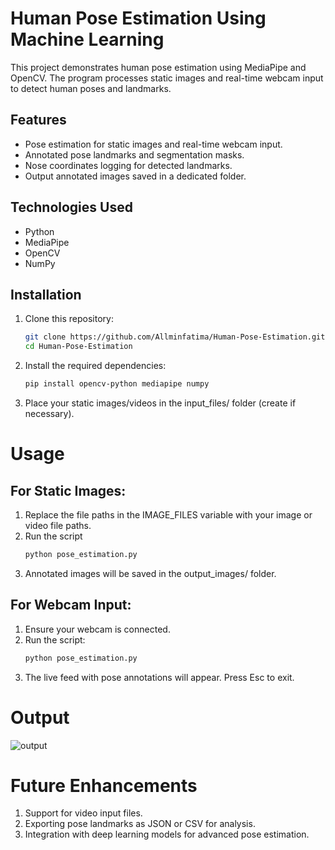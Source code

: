 # Human Pose Estimation Using Machine Learning

This project demonstrates human pose estimation using MediaPipe and OpenCV. The program processes static images and real-time webcam input to detect human poses and landmarks.

## Features
- Pose estimation for static images and real-time webcam input.
- Annotated pose landmarks and segmentation masks.
- Nose coordinates logging for detected landmarks.
- Output annotated images saved in a dedicated folder.

## Technologies Used
- Python
- MediaPipe
- OpenCV
- NumPy

## Installation

1. Clone this repository:
   ```bash
   git clone https://github.com/Allminfatima/Human-Pose-Estimation.git
   cd Human-Pose-Estimation
   
2. Install the required dependencies:
   ```bash
   pip install opencv-python mediapipe numpy

3. Place your static images/videos in the input_files/ folder (create if necessary).

# Usage

## For Static Images:
1. Replace the file paths in the IMAGE_FILES variable with your image or video file paths.
2. Run the script
   ```bash
   python pose_estimation.py
4. Annotated images will be saved in the output_images/ folder.

## For Webcam Input:
1. Ensure your webcam is connected.
2. Run the script:
   ```bash
   python pose_estimation.py
4. The live feed with pose annotations will appear. Press Esc to exit.

# Output
![output](https://github.com/user-attachments/assets/24843ff3-3ce8-4dc5-8675-3b542f0bb7d0)

# Future Enhancements
1. Support for video input files.
2. Exporting pose landmarks as JSON or CSV for analysis.
3. Integration with deep learning models for advanced pose estimation.
